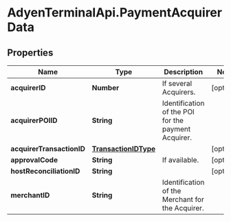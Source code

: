 # AdyenTerminalApi.PaymentAcquirerData

## Properties

Name | Type | Description | Notes
------------ | ------------- | ------------- | -------------
**acquirerID** | **Number** | If several Acquirers. | [optional] 
**acquirerPOIID** | **String** | Identification of the POI for the payment Acquirer. | 
**acquirerTransactionID** | [**TransactionIDType**](TransactionIDType.md) |  | [optional] 
**approvalCode** | **String** | If available. | [optional] 
**hostReconciliationID** | **String** |  | [optional] 
**merchantID** | **String** | Identification of the Merchant for the Acquirer. | 


